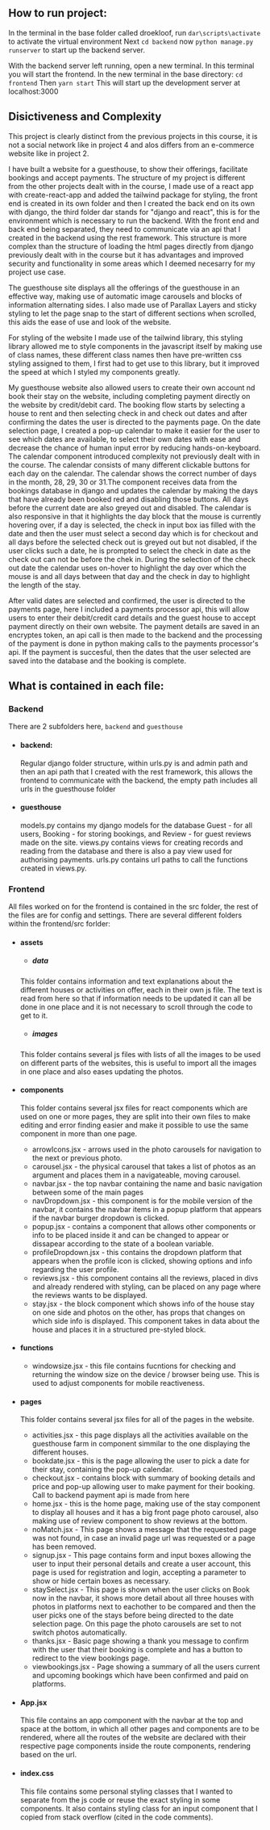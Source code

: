 
## How to run project:
In the terminal in the base folder called droekloof, run `dar\scripts\activate` to activate the virtual environment
Next `cd backend`
now `python manage.py runserver` to start up the backend server.

With the backend server left running, open a new terminal.
In this terminal you will start the frontend.
In the new terminal in the base directory:
`cd frontend`
Then `yarn start` 
This will start up the development server at localhost:3000

## Disictiveness and Complexity

This project is clearly distinct from the previous projects in this course, it is not a social network like in project 4 and alos differs from an e-commerce website like in project 2. 

I have built a website for a guesthouse, to show their offerings, facilitate bookings and accept payments. The structure of my project is different from the other projects dealt with in the course, I made use of a react app with create-react-app and added the tailwind package for styling, the front end is created in its own folder and then I created the back end on its own with django, the third folder dar stands for "django and react", this is for the environment which is necessary to run the backend. With the front end and back end being separated, they need to communicate via an api that I created in the backend using the rest framework. This structure is more complex than the structure of loading the html pages directly from django previously dealt with in the course but it has advantages and improved security and functionality in some areas which I deemed necesarry for my project use case.

The guesthouse site displays all the offerings of the guesthouse in an effective way, making use of automatic image carousels and blocks of information alternating sides. I also made use of Parallax Layers and sticky styling to let the page snap to the start of different sections when scrolled, this aids the ease of use and look of the website. 

For styling of the website I made use of the tailwind library, this styling library allowed me to style components in the javascript itself by making use of class names, these different class names then have pre-written css styling assigned to them, I first had to get use to this library, but it improved the speed at which I styled my components greatly.

My guesthouse website also allowed users to create their own account nd book their stay on the website, including completing payment directly on the website by credit/debit card. The booking flow starts by selecting a house to rent and then selecting check in and check out dates and after confirming the dates the user is directed to the payments page. On the date selection page, I created a pop-up calendar to make it easier for the user to see which dates are available, to select their own dates with ease and decrease the chance of human input error by reducing hands-on-keyboard. The calendar component introduced complexity not previously dealt with in the course. The calendar consists of many different clickable buttons for each day on the calendar. The calendar shows the correct number of days in the month, 28, 29, 30 or 31.The component receives data from the bookings database in django and updates the calendar by making the days that have already been booked red and disabling those buttons. All days before the current date are also greyed out and disabled. The calendar is also responsive in that it highlights the day block that the mouse is currently hovering over, if a day is selected, the check in input box ias filled with the date and then the user must select a second day which is for checkout and all days before the selected check out is greyed out but not disabled, if the user clicks such a date, he is prompted to select the check in date as the check out can not be before the chek in. During the selection of the check out date the calendar uses on-hover to highlight the day over which the mouse is and all days between that day and the check in day to highlight the length of the stay. 

After valid dates are selected and confirmed, the user is directed to the payments page, here I included a payments processor api, this will allow users to enter their debit/credit card details and the guest house to accept payment directly on their own website. The payment details are saved in an encryptes token, an api call is then made to the backend and the processing of the payment is done in python making calls to the payments processor's api. If the payment is succesful, then the dates that the user selected are saved into the database and the booking is complete.


## What is contained in each file:

### Backend
There are 2 subfolders here, `backend` and `guesthouse`

-    #### backend:
        Regular django folder structure, within urls.py is and admin path and then an api path that I created with the rest framework, this allows the frontend to communicate with the backend, the empty path includes all urls in the guesthouse folder

-    #### guesthouse 
        models.py contains my django models for the database Guest - for all users, Booking - for storing bookings, and Review - for guest reviews made on the site.
        views.py contains views for creating records and reading from the database and there is also a pay view used for authorising payments.
        urls.py contains url paths to call the functions created in views.py.

### Frontend
All files worked on for the frontend is contained in the src folder, the rest of the files are for config and settings.
There are several different folders within the frontend/src forlder:

- #### assets

    - ##### data
    This folder contains information and text explanations about the different houses or activities on offer, each in their own js file. The text is read from here so that if information needs to be updated it can all be done in one place and it is not necessary to scroll through the code to get to it.

    - ##### images
    This folder contains several js files with lists of all the images to be used on different parts of the websites, this is useful to import all the images in one place and also eases updating the photos.

- #### components
    This folder contains several jsx files for react components which are used on one or more pages, they are split into their own files to make editing and error finding easier and make it possible to use the same component in more than one page.

    - arrowIcons.jsx - arrows used in the photo carousels for navigation to the next or previous photo.  
    - carousel.jsx - the physical carousel that takes a list of photos as an argument and places them in a navigateable, moving carousel.
    - navbar.jsx - the top navbar containing the name and basic navigation between some of the main pages
    - navDropdown.jsx - this component is for the mobile version of the navbar, it contains the navbar items in a popup platform that appears if the navbar burger dropdown is clicked.
    - popup.jsx - contains a component that allows other components or info to be placed inside it and can be changed to appear or dissapear according to the state of a boolean variable.
    - profileDropdown.jsx -  this contains the dropdown platform that appears when the profile icon is clicked, showing options and info regarding the user profile.
    - reviews.jsx - this component contains all the reviews, placed in divs and already rendered with styling, can be placed on any page where the reviews wants to be displayed.
    - stay.jsx - the block component which shows info of the house stay on one side and photos on the other, has props that changes on which side info is displayed. This component takes in data about the house and places it in a structured pre-styled block.

- #### functions
    - windowsize.jsx - this file contains fucntions for checking and returning the window size on the device / browser being use. This is used to adjust components for mobile reactiveness.

- #### pages
    This folder contains several jsx files for all of the pages in the website.

    - activities.jsx - this page displays all the activities available on the guesthouse farm in component simmilar to the one displaying the different houses.
    - bookdate.jsx - this is the page allowing the user to pick a date for their stay, containing the pop-up calendar.
    - checkout.jsx - contains block with summary of booking details and price and pop-up allowing user to make payment for their booking. Call to backend payment api is made from here
    - home.jsx - this is the home page, making use of the stay component to display all houses and it has a big front page photo carousel, also making use of review component to show reviews at the bottom.
    - noMatch.jsx - This page shows a message that the requested page was not found, in case an invalid page url was requested or a page has been removed.
    - signup.jsx - This page contains form and input boxes allowing the user to input their personal details and create a user account, this page is used for registration and login, accepting a parameter to show or hide certain boxes as necessary.
    - staySelect.jsx - This page is shown when the user clicks on Book now in the navbar, it shows more detail about all three houses with photos in platforms next to eachother to be compared and then the user picks one of the stays before being directed to the date selection page. On this page the photo carousels are set to not switch photos automatically.
    - thanks.jsx - Basic page showing a thank you message to confirm with the user that their booking is complete and has a button to redirect to the view bookings page.
    - viewbookings.jsx - Page showing a summary of all the users current and upcoming bookings which have been confirmed and paid on platforms.

- #### App.jsx
    This file contains an app component with the navbar at the top and space at the bottom, in which all other pages and components are to be rendered, where all the routes of the website are declared with their respective page components inside the route components, rendering based on the url.

- #### index.css 
    This file contains some personal styling classes that I wanted to separate from the js code or reuse the exact styling in some components. It also contains styling class for an input component that I copied from stack overflow (cited in the code comments).
